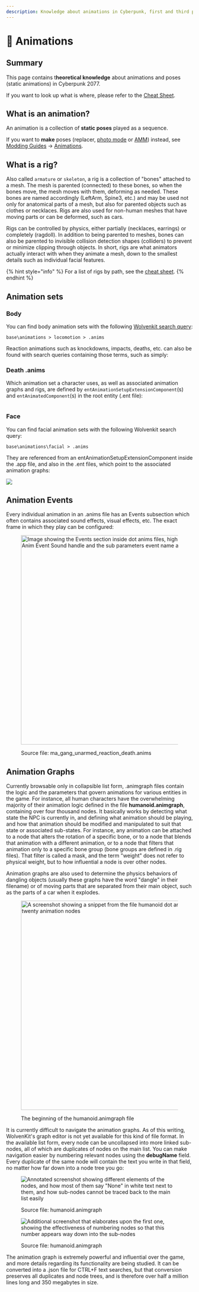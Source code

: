 ```yaml
---
description: Knowledge about animations in Cyberpunk, first and third person
---
```


# 👤 Animations

## Summary

This page contains t**heoretical knowledge** about animations and poses (static animations) in Cyberpunk 2077. &#x20;

If you want to look up what is where, please refer to the [Cheat Sheet](references-lists-and-overviews/cheat-sheet-rigs-and-animations.md).

## What is an animation?

An animation is a collection of **static poses** played as a sequence.&#x20;

If you want to **make** poses (replacer, [photo mode](modding-guides/animations/archivexl-adding-photo-mode-poses.md) or [AMM](modding-guides/animations/amm-collab-anims-poses.md)) instead, see [Modding Guides](modding-guides/) -> [Animations](modding-guides/animations/).

## What is a rig?

Also called `armature` or `skeleton`, a rig is a collection of "bones" attached to a mesh. The mesh is parented (connected) to these bones, so when the bones move, the mesh moves with them, deforming as needed. These bones are named accordingly (LeftArm, Spine3, etc.) and may be used not only for anatomical parts of a mesh, but also for parented objects such as clothes or necklaces. Rigs are also used for non-human meshes that have moving parts or can be deformed, such as cars.

Rigs can be controlled by physics, either partially (necklaces, earrings) or completely (ragdoll). In addition to being parented to meshes, bones can also be parented to invisible collision detection shapes (colliders) to prevent or minimize clipping through objects. In short, rigs are what animators actually interact with when they animate a mesh, down to the smallest details such as individual facial features.

{% hint style="info" %}
For a list of rigs by path, see the [cheat sheet](references-lists-and-overviews/cheat-sheet-rigs-and-animations.md#.rigs).
{% endhint %}

## Animation sets

### Body

You can find body animation sets with the following [Wolvenkit search query](https://app.gitbook.com/s/-MP\_ozZVx2gRZUPXkd4r/wolvenkit-app/usage/wolvenkit-search-finding-files):

```
base\animations > locomotion > .anims
```

Reaction animations such as knockdowns, impacts, deaths, etc. can also be found with search queries containing those terms, such as simply:

### Death .anims

Which animation set a character uses, as well as associated animation graphs and rigs, are defined by `entAnimationSetupExtensionComponent`(s) and `entAnimatedComponent`(s)  in the root entity (.ent file):

<figure><img src="../.gitbook/assets/animations_root_entity_ent_animation_setup_extension_component.png" alt=""><figcaption></figcaption></figure>

### Face

You can find facial animation sets with the following Wolvenkit search query:&#x20;

```
base\animations\facial > .anims
```

They are referenced from an entAnimationSetupExtensionComponent inside the .app file, and also in the .ent files, which point to the associated animation graphs:

![](../.gitbook/assets/animations\_app\_facial\_animsetup.png)

## Animation Events

Every individual animation in an .anims file has an Events subsection which often contains associated sound effects, visual effects, etc. The exact frame in which they play can be configured:

<div align="left" data-full-width="false">

<figure><img src="../.gitbook/assets/AnimationEvents.png" alt="Image showing the Events section inside dot anims files, highlighting the anim Anim Event Sound handle and the sub parameters event name and start frame" width="563"><figcaption><p>Source file: ma_gang_unarmed_reaction_death.anims</p></figcaption></figure>

</div>

## Animation Graphs

Currently browsable only in collapsible list form, .animgraph files contain the logic and the parameters that govern animations for various entities in the game. For instance, all human characters have the overwhelming majority of their animation logic defined in the file **humanoid.animgraph**, containing over four thousand nodes. It basically works by detecting what state the NPC is currently in, and defining what animation should be playing, and how that animation should be modified and manipulated to suit that state or associated sub-states. For instance, any animation can be attached to a node that alters the rotation of a specific bone, or to a node that blends that animation with a different animation, or to a node that filters that animation only to a specific bone group (bone groups are defined in .rig files). That filter is called a mask, and the term "weight" does not refer to physical weight, but to how influential a node is over other nodes.

Animation graphs are also used to determine the physics behaviors of dangling objects (usually these graphs have the word "dangle" in their filename) or of moving parts that are separated from their main object, such as the parts of a car when it explodes.

<div align="left">

<figure><img src="../.gitbook/assets/Animgraph.png" alt="A screenshot showing a snippet from the file humanoid dot animgraph and its first twenty animation nodes" width="563"><figcaption><p>The beginning of the humanoid.animgraph file</p></figcaption></figure>

</div>

It is currently difficult to navigate the animation graphs. As of this writing, WolvenKit's graph editor is not yet available for this kind of file format. In the available list form, every node can be uncollapsed into more linked sub-nodes, all of which are duplicates of nodes on the main list. You can make navigation easier by numbering relevant nodes using the **debugName** field. Every duplicate of the same node will contain the text you write in that field, no matter how far down into a node tree you go:

<figure><img src="../.gitbook/assets/Animgraph2.png" alt="Annotated screenshot showing different elements of the nodes, and how most of them say &#x22;None&#x22; in white text next to them, and how sub-nodes cannot be traced back to the main list easily"><figcaption><p>Source file: humanoid.animgraph</p></figcaption></figure>

<figure><img src="../.gitbook/assets/Animgraph3 (1).png" alt="Additional screenshot that elaborates upon the first one, showing the effectiveness of numbering nodes so that this number appears way down into the sub-nodes"><figcaption><p>Source file: humanoid.animgraph</p></figcaption></figure>

The animation graph is extremely powerful and influential over the game, and more details regarding its functionality are being studied. It can be converted into a .json file for CTRL+F text searches, but that conversion preserves all duplicates and node trees, and is therefore over half a million lines long and 350 megabytes in size.
